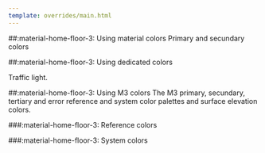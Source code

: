 ```yaml
---
template: overrides/main.html
---
```


##:material-home-floor-3: Using material colors
Primary and secundary colors

##:material-home-floor-3: Using dedicated colors

Traffic light.


##:material-home-floor-3: Using M3 colors
The M3 primary, secundary, tertiary and error reference and system color palettes and surface elevation colors.

###:material-home-floor-3: Reference colors


###:material-home-floor-3: System colors
